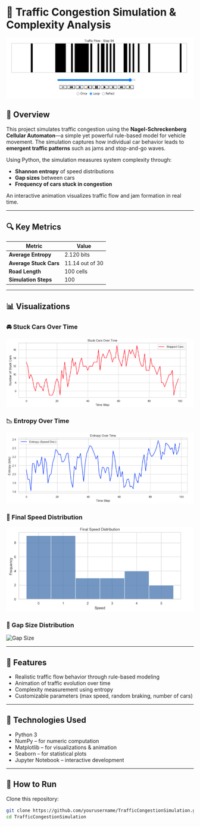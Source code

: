 # 🚗 Traffic Congestion Simulation & Complexity Analysis

![Traffic Animation](animation/traffic_animation.png)

## 📌 Overview

This project simulates traffic congestion using the **Nagel-Schreckenberg Cellular Automaton**—a simple yet powerful rule-based model for vehicle movement. The simulation captures how individual car behavior leads to **emergent traffic patterns** such as jams and stop-and-go waves.

Using Python, the simulation measures system complexity through:
- **Shannon entropy** of speed distributions
- **Gap sizes** between cars
- **Frequency of cars stuck in congestion**

An interactive animation visualizes traffic flow and jam formation in real time.

---

## 🔍 Key Metrics

| Metric                  | Value              |
|-------------------------|--------------------|
| **Average Entropy**     | 2.120 bits         |
| **Average Stuck Cars**  | 11.14 out of 30    |
| **Road Length**         | 100 cells          |
| **Simulation Steps**    | 100                |

---

## 📊 Visualizations

### 🚘 Stuck Cars Over Time
![Stuck Cars](figures/stuck_cars_over_time.png)

### 📉 Entropy Over Time
![Entropy](figures/entropy_over_time.png)

### 🛑 Final Speed Distribution
![Speed](figures/final_speed_distribution.png)

### 🧱 Gap Size Distribution
![Gap Size](figures/gap_size_distribution.png)

---

## 🧠 Features

- Realistic traffic flow behavior through rule-based modeling
- Animation of traffic evolution over time
- Complexity measurement using entropy
- Customizable parameters (max speed, random braking, number of cars)

---

## 🔧 Technologies Used

- Python 3
- NumPy – for numeric computation
- Matplotlib – for visualizations & animation
- Seaborn – for statistical plots
- Jupyter Notebook – interactive development

---

## 🚀 How to Run

Clone this repository:

```bash
git clone https://github.com/yourusername/TrafficCongestionSimulation.git
cd TrafficCongestionSimulation
